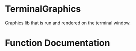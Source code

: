 # TerminalGraphics
Graphics lib that is run and rendered on the terminal window.

# Function Documentation
